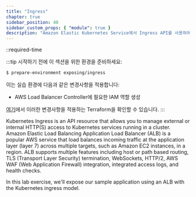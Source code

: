 ```yaml
---
title: "Ingress"
chapter: true
sidebar_position: 40
sidebar_custom_props: { "module": true }
description: "Amazon Elastic Kubernetes Service에서 Ingress API를 사용하여 HTTP 및 HTTPS 경로를 외부 세계에 노출합니다."
---
```


::required-time

:::tip 시작하기 전에
이 섹션을 위한 환경을 준비하세요:

```bash timeout=300 wait=30
$ prepare-environment exposing/ingress
```

이는 실습 환경에 다음과 같은 변경사항을 적용합니다:

- AWS Load Balancer Controller에 필요한 IAM 역할 생성

[여기](https://github.com/VAR::MANIFESTS_OWNER/VAR::MANIFESTS_REPOSITORY/tree/VAR::MANIFESTS_REF/manifests/modules/exposing/ingress/.workshop/terraform)에서 이러한 변경사항을 적용하는 Terraform을 확인할 수 있습니다.
:::

Kubernetes Ingress is an API resource that allows you to manage external or internal HTTP(S) access to Kubernetes services running in a cluster. Amazon Elastic Load Balancing Application Load Balancer (ALB) is a popular AWS service that load balances incoming traffic at the application layer (layer 7) across multiple targets, such as Amazon EC2 instances, in a region. ALB supports multiple features including host or path based routing, TLS (Transport Layer Security) termination, WebSockets, HTTP/2, AWS WAF (Web Application Firewall) integration, integrated access logs, and health checks.

In this lab exercise, we'll expose our sample application using an ALB with the Kubernetes ingress model.